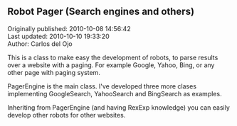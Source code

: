 ## Robot Pager (Search engines and others)  
Originally published: 2010-10-08 14:56:42  
Last updated: 2010-10-10 19:33:20  
Author: Carlos del Ojo  
  
This is a class to make easy the development of robots, to parse results over a website with a paging. For example Google, Yahoo, Bing, or any other page with paging system.

PagerEngine is the main class. I've developed three more clases implementing GoogleSearch, YahooSearch and BingSearch as examples.

Inheriting from PagerEngine (and having RexExp knowledge) you can easily develop other robots for other websites.